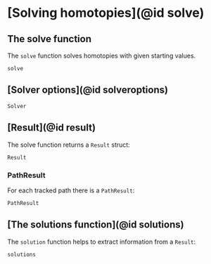 # [Solving homotopies](@id solve)

## The solve function
The `solve` function solves homotopies with given starting values.
```@docs
solve
```

## [Solver options](@id solveroptions)
```@docs
Solver
```

## [Result](@id result)
The solve function returns a `Result` struct:
```@docs
Result
```

### PathResult
For each tracked path there is a `PathResult`:
```@docs
PathResult
```

## [The solutions function](@id solutions)
The `solution` function helps to extract information from a `Result`:
```@docs
solutions
```
